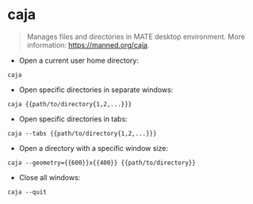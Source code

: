 # caja

> Manages files and directories in MATE desktop environment.
> More information: <https://manned.org/caja>.

- Open a current user home directory:

`caja`

- Open specific directories in separate windows:

`caja {{path/to/directory{1,2,...}}}`

- Open specific directories in tabs:

`caja --tabs {{path/to/directory{1,2,...}}}`

- Open a directory with a specific window size:

`caja --geometry={{600}}x{{400}} {{path/to/directory}}`

- Close all windows:

`caja --quit`

